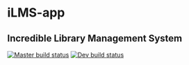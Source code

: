 # iLMS-app
## Incredible Library Management System

[![Master build status](https://travis-ci.org/iLMS-Inc/ilms-app.svg?branch=master)](https://travis-ci.org/iLMS-Inc/ilms-app) 
[![Dev build status](https://travis-ci.org/iLMS-Inc/ilms-app.svg?branch=master)](https://travis-ci.org/iLMS-Inc/ilms-app)
